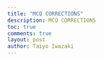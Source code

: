```yaml
---
title: "MCQ CORRECTIONS"
description: MCQ CORRECTIONS
toc: true
comments: true
layout: post
author: Taiyo Iwazaki
---
```


